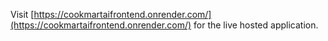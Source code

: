 Visit [https://cookmartaifrontend.onrender.com/](https://cookmartaifrontend.onrender.com/) for the live hosted application.
